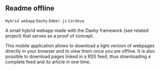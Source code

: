 ## Readme offline
`Hybrid webapp` `Dashy` `Ember.js` `Cordova`


A small hybrid webapp made with the Dashy framework (see related project) that serves as a proof of concept.

This mobile application allows to download a light version of webpages directly in your browser and to view them once you are offline.
It is also possible to download pages linked in a RSS feed, thus downloading a complete feed and its article in one time.
